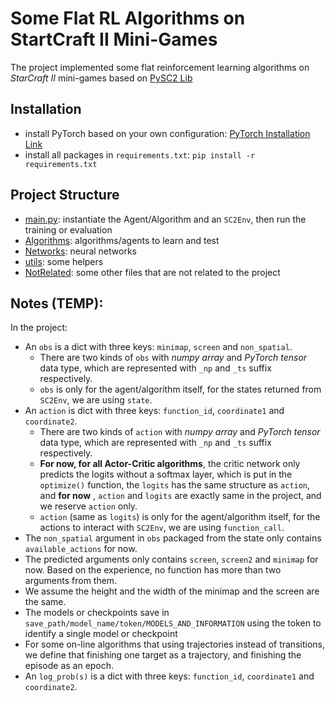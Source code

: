 # Some Flat RL Algorithms on StartCraft II Mini-Games

The project implemented some flat reinforcement learning algorithms on *StarCraft II* mini-games based
on [PySC2 Lib](https://github.com/deepmind/pysc2)

## Installation

* install PyTorch based on your own configuration: [PyTorch Installation Link](https://pytorch.org/get-started/)
* install all packages in `requirements.txt`: `pip install -r requirements.txt`

## Project Structure

- [main.py](./main.py): instantiate the Agent/Algorithm and an `SC2Env`, then run the training or evaluation
- [Algorithms](./Algorithms/): algorithms/agents to learn and test
- [Networks](./Networks/): neural networks
- [utils](./utils/): some helpers
- [NotRelated](./NotRelated/): some other files that are not related to the project

## Notes (TEMP):

In the project:

- An `obs` is a dict with three keys: `minimap`, `screen` and `non_spatial`.
    - There are two kinds of `obs` with *numpy array* and *PyTorch tensor* data type, which are represented with `_np`
      and `_ts` suffix respectively.
    - `obs` is only for the agent/algorithm itself, for the states returned from `SC2Env`, we are using `state`.
- An `action` is dict with three keys: `function_id`, `coordinate1` and `coordinate2`.
    - There are two kinds of `action` with *numpy array* and *PyTorch tensor* data type, which are represented
      with `_np` and `_ts` suffix respectively.
    - **For now, for all Actor-Critic algorithms**, the critic network only predicts the logits without a softmax layer,
      which is put in the `optimize()` function, the `logits` has the same structure as `action`, and **for now**
      , `action` and `logits` are exactly same in the project, and we reserve `action` only.
    - `action` (same as `logits`) is only for the agent/algorithm itself, for the actions to interact with `SC2Env`, we
      are using `function_call`.
- The `non_spatial` argument in `obs` packaged from the state only contains `available_actions` for now.
- The predicted arguments only contains `screen`, `screen2` and `minimap` for now. Based on the experience, no function
  has more than two arguments from them.
- We assume the height and the width of the minimap and the screen are the same.
- The models or checkpoints save in `save_path/model_name/token/MODELS_AND_INFORMATION` using the token to identify a
  single model or checkpoint
- For some on-line algorithms that using trajectories instead of transitions, we define that finishing one target as a
  trajectory, and finishing the episode as an epoch.
- An `log_prob(s)` is a dict with three keys: `function_id`, `coordinate1` and `coordinate2`.